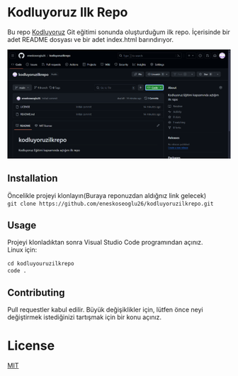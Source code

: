 # Kodluyoruz Ilk Repo
Bu repo [Kodluyoruz](kodluyoruz.org) Git eğitimi sonunda oluşturduğum ilk repo. İçerisinde bir adet README dosyası ve bir adet index.html barındırıyor.

![alt text](image.png)

## Installation
Öncelikle projeyi klonlayın(Buraya reponuzdan aldığnız link gelecek)  
`git clone https://github.com/eneskoseoglu26/kodluyoruzilkrepo.git`

## Usage
Projeyi klonladıktan sonra Visual Studio Code programından açınız.  
Linux için:

```
cd kodluyouruzilkrepo
code .
```

## Contributing
Pull requestler kabul edilir. Büyük değişiklikler için, lütfen önce neyi değiştirmek istediğinizi tartışmak için bir konu açınız.

# License
[MIT](https://choosealicense.com/licenses/mit/)